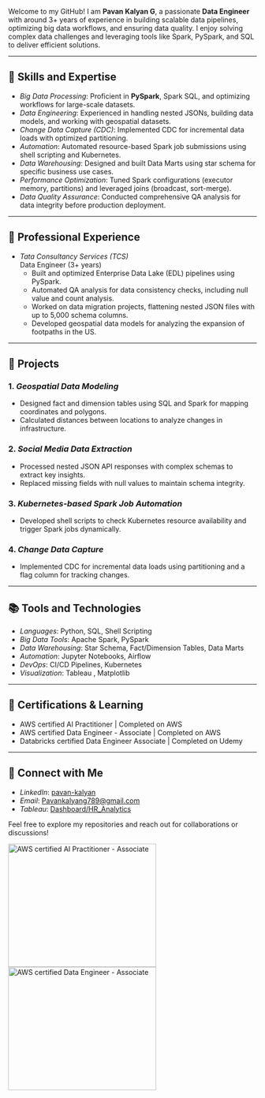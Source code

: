 
Welcome to my GitHub! I am **Pavan Kalyan G**, a passionate **Data Engineer** with around 3+ years of experience in building scalable data pipelines, optimizing big data workflows, and ensuring data quality. 
I enjoy solving complex data challenges and leveraging tools like Spark, PySpark, and SQL to deliver efficient solutions.

---

## 🔧 Skills and Expertise
- *Big Data Processing*: Proficient in **PySpark**, Spark SQL, and optimizing workflows for large-scale datasets.
- *Data Engineering*: Experienced in handling nested JSONs, building data models, and working with geospatial datasets.
- *Change Data Capture (CDC)*: Implemented CDC for incremental data loads with optimized partitioning.
- *Automation*: Automated resource-based Spark job submissions using shell scripting and Kubernetes.
- *Data Warehousing*: Designed and built Data Marts using star schema for specific business use cases.
- *Performance Optimization*: Tuned Spark configurations (executor memory, partitions) and leveraged joins (broadcast, sort-merge).
- *Data Quality Assurance*: Conducted comprehensive QA analysis for data integrity before production deployment.

---

## 💼 Professional Experience
- *Tata Consultancy Services (TCS)*  
  Data Engineer (3+ years)  
  - Built and optimized Enterprise Data Lake (EDL) pipelines using PySpark.  
  - Automated QA analysis for data consistency checks, including null value and count analysis.  
  - Worked on data migration projects, flattening nested JSON files with up to 5,000 schema columns.  
  - Developed geospatial data models for analyzing the expansion of footpaths in the US.

---

## 🚀 Projects
### 1. *Geospatial Data Modeling*
- Designed fact and dimension tables using SQL and Spark for mapping coordinates and polygons.
- Calculated distances between locations to analyze changes in infrastructure.

### 2. *Social Media Data Extraction*
- Processed nested JSON API responses with complex schemas to extract key insights.
- Replaced missing fields with null values to maintain schema integrity.

### 3. *Kubernetes-based Spark Job Automation*
- Developed shell scripts to check Kubernetes resource availability and trigger Spark jobs dynamically.

### 4. *Change Data Capture*
- Implemented CDC for incremental data loads using partitioning and a flag column for tracking changes.

---

## 📚 Tools and Technologies
- *Languages*: Python, SQL, Shell Scripting  
- *Big Data Tools*: Apache Spark, PySpark  
- *Data Warehousing*: Star Schema, Fact/Dimension Tables, Data Marts  
- *Automation*: Jupyter Notebooks, Airflow
- *DevOps*: CI/CD Pipelines, Kubernetes  
- *Visualization*: Tableau , Matplotlib  

---

## 🌟 Certifications & Learning
-  AWS certified AI Practitioner | Completed on AWS
-  AWS certified Data Engineer - Associate | Completed on AWS
-  Databricks certified Data Engineer Associate | Completed on Udemy

---

## 🤝 Connect with Me
- *LinkedIn*: [pavan-kalyan](https://www.linkedin.com/in/pavan-kalyan-493730208?utm_source=share&utm_campaign=share_via&utm_content=profile&utm_medium=android_app)
- *Email*: Pavankalyang789@gmail.com
- *Tableau*: [Dashboard/HR_Analytics](https://public.tableau.com/views/Hranalytics_17471210690580/HRAnalyticsDashboard?:language=en-US&publish=yes&:sid=&:redirect=auth&:display_count=n&:origin=viz_share_link)


Feel free to explore my repositories and reach out for collaborations or discussions!

<img src="https://github.com/user-attachments/assets/0452a39f-4ae3-4145-870c-f973df98cd1f" alt="AWS certified AI Practitioner - Associate" width="300" height="250">

<img src="https://github.com/user-attachments/assets/e68e79a1-c5de-4171-99a1-8dfd37c3dc3d" alt="AWS certified Data Engineer - Associate" width="300" height="250">

